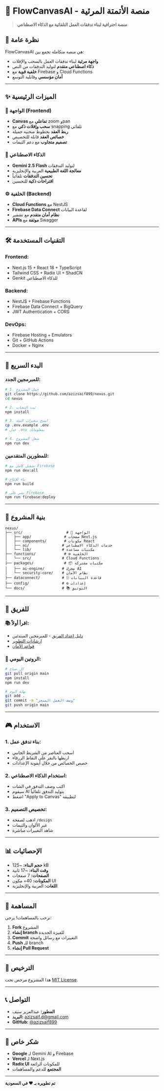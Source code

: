 # 🤖 FlowCanvasAI - منصة الأتمتة المرئية

> **منصة احترافية لبناء تدفقات العمل التلقائية مع الذكاء الاصطناعي**

## 🎯 **نظرة عامة**

FlowCanvasAI هي منصة متكاملة تجمع بين:
- **واجهة مرئية** لبناء تدفقات العمل بالسحب والإفلات
- **ذكاء اصطناعي متقدم** لتوليد التدفقات من النص
- **خلفية قوية** مع Firebase و Cloud Functions
- **أمان مؤسسي** وقابلية التوسع

---

## ✨ **الميزات الرئيسية**

### 🎨 **الواجهة (Frontend)**
- **Canvas تفاعلي** مع zoom وpan
- **سحب وإفلات ذكي** مع snapping تلقائي
- **ربط العقد** بخطوط منحنية جميلة
- **خصائص العقد** قابلة للتخصيص
- **تصميم متجاوب** مع دعم الثيمات

### 🤖 **الذكاء الاصطناعي**
- **Gemini 2.5 Flash** لتوليد التدفقات
- **معالجة اللغة الطبيعية** العربية والإنجليزية
- **تحسين التدفقات** تلقائياً
- **اقتراحات ذكية** للتحسين

### ⚙️ **الخلفية (Backend)**
- **Cloud Functions** مع NestJS
- **Firebase Data Connect** لقاعدة البيانات
- **نظام أمان متقدم** مع تشفير
- **APIs موثقة** مع Swagger

---

## 🛠️ **التقنيات المستخدمة**

### **Frontend:**
- Next.js 15 + React 18 + TypeScript
- Tailwind CSS + Radix UI + ShadCN
- Genkit للذكاء الاصطناعي

### **Backend:**
- NestJS + Firebase Functions
- Firebase Data Connect + BigQuery
- JWT Authentication + CORS

### **DevOps:**
- Firebase Hosting + Emulators
- Git + GitHub Actions
- Docker + Nginx

---

## 🚀 **البدء السريع**

### **للمبرمجين الجدد:**
```bash
# 1. حمل المشروع
git clone https://github.com/azizsaif899/nexus.git
cd nexus

# 2. ثبت التبعيات
npm install

# 3. انسخ متغيرات البيئة
cp .env.example .env
# عدل .env بمعلوماتك

# 4. شغل المشروع
npm run dev
```

### **للمطورين المتقدمين:**
```bash
# تشغيل كامل مع Firebase
npm run dev:all

# بناء للإنتاج
npm run build

# نشر على Firebase
npm run firebase:deploy
```

---

## 📁 **بنية المشروع**

```
nexus/
├── src/                    # 🎨 الواجهة
│   ├── app/               # صفحات Next.js
│   ├── components/        # مكونات React
│   ├── ai/               # خدمات الذكاء الاصطناعي
│   └── lib/              # مكتبات مساعدة
├── functions/             # ⚙️ الخلفية
│   └── src/              # Cloud Functions
├── packages/              # 📦 مكتبات مشتركة
│   ├── ai-engine/        # محرك AI
│   └── security-core/    # نظام الأمان
├── dataconnect/          # 🗄️ قاعدة البيانات
├── config/               # ⚙️ إعدادات
└── docs/                 # 📚 التوثيق
```

---

## 👥 **للفريق**

### **📚 اقرأ أولاً:**
- [دليل إعداد الفريق](docs/TEAM_SETUP_GUIDE.md) - للمبرمجين المبتدئين
- [إرشادات التطوير](docs/development/DEVELOPER_GUIDELINES.md)
- [قواعد الأمان](docs/ai-management/AI_RULES_AND_PROTOCOLS.md)

### **🔄 الروتين اليومي:**
```bash
# كل صباح
git pull origin main
npm install
npm run dev

# نهاية اليوم
git add .
git commit -m "وصف العمل المنجز"
git push origin main
```

---

## 🎮 **الاستخدام**

### **1. بناء تدفق عمل:**
- اسحب العناصر من الشريط الجانبي
- اربطها بالنقر على النقاط الزرقاء
- خصص الخصائص من خلال أيقونة الإعدادات

### **2. استخدام الذكاء الاصطناعي:**
- اكتب وصف التدفق في الشات
- سيقوم AI بتوليد التدفق تلقائياً
- اضغط "Apply to Canvas" لتطبيقه

### **3. تخصيص التصميم:**
- اذهب لصفحة `/design`
- غير الألوان والثيمات
- شاهد التغييرات مباشرة

---

## 📊 **الإحصائيات**

- **حجم البناء:** ~125 kB
- **وقت البناء:** ~17 ثانية
- **الصفحات:** 7 صفحات
- **المكونات:** 40+ مكون UI
- **اللغات:** العربية والإنجليزية

---

## 🤝 **المساهمة**

نرحب بالمساهمات! يرجى:

1. **Fork** المشروع
2. **إنشاء branch** للميزة الجديدة
3. **Commit** التغييرات مع رسائل واضحة
4. **Push** للـ branch
5. **إنشاء Pull Request**

---

## 📄 **الترخيص**

هذا المشروع مرخص تحت [MIT License](LICENSE).

---

## 📞 **التواصل**

- **المطور:** عبدالعزيز سيف
- **البريد:** azizsaif.d@gmail.com
- **GitHub:** [@azizsaif899](https://github.com/azizsaif899)

---

## 🙏 **شكر خاص**

- **Google** لـ Gemini AI و Firebase
- **Vercel** لـ Next.js
- **Radix UI** للمكونات الرائعة
- **المجتمع** للدعم والمساهمات

---

**تم تطويره بـ ❤️ في السعودية**
